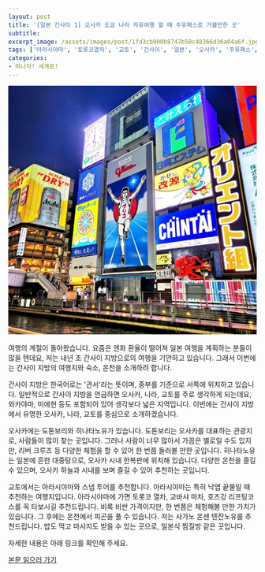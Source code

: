 ```yaml
---
layout: post
title: '[일본 간사이 1] 오사카 도쿄 나라 자유여행 할 때 주유패스로 가볼만한 곳'
subtitle: 
excerpt_image: /assets/images/post/1fd3cb900b8747b58c48366d36a04a6f.jpg
tags: ['아라시야마', '토롯코열차', '교토', '간사이', '일본', '오사카', '주유패스', '자유여행', 'epass', '도톤보리', '온천', '오사카가볼만한곳', '도쿄가볼만한곳', '나라가볼만한곳']
categories: 
- 떠나자! 세계로!
---
```


![메인 이미지](/assets/images/post/1fd3cb900b8747b58c48366d36a04a6f.jpg)

여행의 계절이 돌아왔습니다. 요즘은 엔화 환율이 떨어져 일본 여행을 계획하는 분들이 많을 텐데요, 저는 내년 초 간사이 지방으로의 여행을 기안하고 있습니다. 그래서 이번에는 간사이 지방의 여행지와 숙소, 온천을 소개하려 합니다.

간사이 지방은 한국어로는 '관서'라는 뜻이며, 중부를 기준으로 서쪽에 위치하고 있습니다. 일반적으로 간사이 지방을 언급하면 오사카, 나라, 교토를 주로 생각하게 되는데요, 와카야마, 미에현 등도 포함되어 있어 생각보다 넓은 지역입니다. 이번에는 간사이 지방에서 유명한 오사카, 나라, 교토를 중심으로 소개하겠습니다.

오사카에는 도톤보리와 히나타노유가 있습니다. 도톤보리는 오사카를 대표하는 관광지로, 사람들이 많이 찾는 곳입니다. 그러나 사람이 너무 많아서 가끔은 별로일 수도 있지만, 리버 크루즈 등 다양한 체험을 할 수 있어 한 번쯤 들러볼 만한 곳입니다. 히나타노유는 일본에 흔한 대중탕으로, 오사카 시내 한복판에 위치해 있습니다. 다양한 온천을 즐길 수 있으며, 오사카 하늘과 시내를 보며 즐길 수 있어 추천하는 곳입니다.

교토에서는 아라시야마와 스냅 투어를 추천합니다. 아라시야마는 특히 낙엽 끝물일 때 추천하는 여행지입니다. 아라시야마에 가면 토롯코 열차, 교바샤 마차, 호즈강 리프팅코스를 꼭 타보시길 추천드립니다. 비록 비싼 가격이지만, 한 번쯤은 체험해볼 만한 가치가 있습니다. 그 후에는 온천에서 피곤을 풀 수 있습니다. 저는 사가노 온센 텐잔노유를 추천드립니다. 밥도 먹고 마사지도 받을 수 있는 곳으로, 일본식 찜질방 같은 곳입니다.

자세한 내용은 아래 링크를 확인해 주세요.

[본문 읽으러 가기](https://m.blog.naver.com/ham_eaten_jellybear/223261455409)

